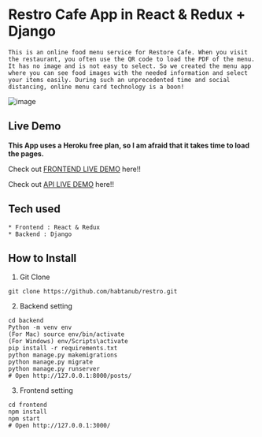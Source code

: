 # Restro Cafe App in React & Redux + Django

```
This is an online food menu service for Restore Cafe. When you visit the restaurant, you often use the QR code to load the PDF of the menu. It has no image and is not easy to select. So we created the menu app where you can see food images with the needed information and select your items easily. During such an unprecedented time and social distancing, online menu card technology is a boon!

```
![image](https://user-images.githubusercontent.com/96680710/175112683-10f802ab-c1e6-445c-8f13-4a37cd67abe4.png)


## Live Demo

**This App uses a Heroku free plan, so I am afraid that it takes time to load the pages.**

Check out [FRONTEND LIVE DEMO](https://frontend-restro-cafe.fatoumata211.repl.co/) here!!

Check out [API LIVE DEMO](https://backend-restro-cafe.fatoumata211.repl.co/) here!!

## Tech used

```
* Frontend : React & Redux
* Backend : Django
```

## How to Install

1. Git Clone

```
git clone https://github.com/habtanub/restro.git
```

2. Backend setting

```
cd backend
Python -m venv env
(For Mac) source env/bin/activate
(For Windows) env/Scripts\activate
pip install -r requirements.txt
python manage.py makemigrations
python manage.py migrate
python manage.py runserver
# Open http://127.0.0.1:8000/posts/
```


3. Frontend setting


```
cd frontend
npm install
npm start
# Open http://127.0.0.1:3000/
```
